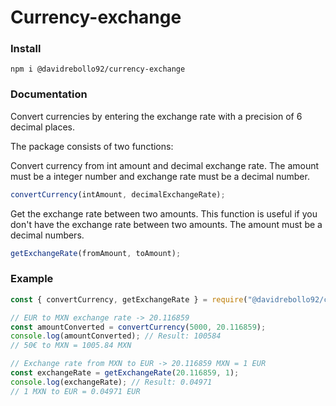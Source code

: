 # Currency-exchange

### Install

```
npm i @davidrebollo92/currency-exchange
```

### Documentation

Convert currencies by entering the exchange rate with a precision of 6 decimal places.

The package consists of two functions:

Convert currency from int amount and decimal exchange rate. The amount must be a integer number and exchange rate must be a decimal number.

```js
convertCurrency(intAmount, decimalExchangeRate);
```

Get the exchange rate between two amounts. This function is useful if you don't have the exchange rate between two amounts. The amount must be a decimal numbers.

```js
getExchangeRate(fromAmount, toAmount);
```

### Example

```js
const { convertCurrency, getExchangeRate } = require("@davidrebollo92/currency-exchange");

// EUR to MXN exchange rate -> 20.116859
const amountConverted = convertCurrency(5000, 20.116859);
console.log(amountConverted); // Result: 100584
// 50€ to MXN = 1005.84 MXN

// Exchange rate from MXN to EUR -> 20.116859 MXN = 1 EUR
const exchangeRate = getExchangeRate(20.116859, 1);
console.log(exchangeRate); // Result: 0.04971
// 1 MXN to EUR = 0.04971 EUR
```
